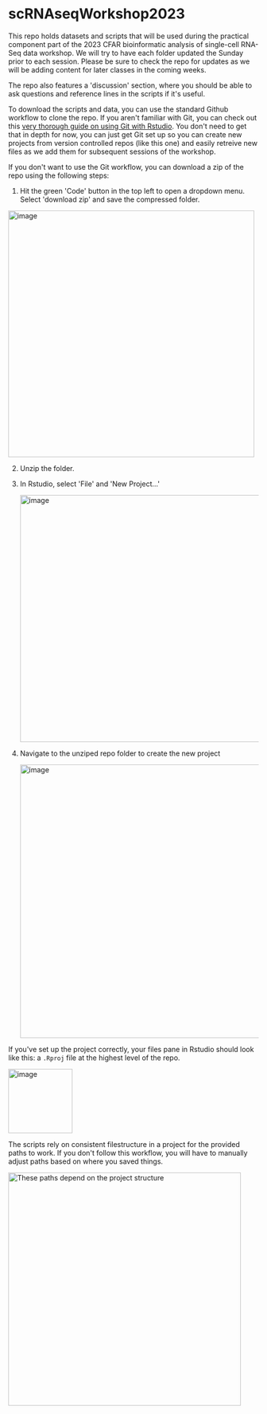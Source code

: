 # scRNAseqWorkshop2023

This repo holds datasets and scripts that will be used during the practical component part of the 2023 CFAR bioinformatic analysis of single-cell RNA-Seq data workshop. We will try to have each folder updated the Sunday prior to each session. Please be sure to check the repo for updates as we will be adding content for later classes in the coming weeks.

The repo also features a 'discussion' section, where you should be able to ask questions and reference lines in the scripts if it's useful. 

To download the scripts and data, you can use the standard Github workflow to clone the repo.
If you aren't familiar with Git, you can check out this [very thorough guide on using Git with Rstudio](https://happygitwithr.com/). 
You don't need to get that in depth for now, you can just get Git set up so you can create new 
projects from version controlled repos (like this one) and easily retreive new files as we add
them for subsequent sessions of the workshop. 

If you don't want to use the Git workflow, you can download a zip of the repo using the following steps:

1) Hit the green 'Code' button in the top left to open a dropdown menu.  Select 'download zip' and save the compressed folder.
   
<img width="495" alt="image" src="https://github.com/yerkes-gencore/scRNAseqWorkshop2023/assets/46037149/2ba9f88c-81c5-439b-81fc-42d6c227e9ba">

2) Unzip the folder.
3) In Rstudio, select 'File' and 'New Project...'
   
   <img width="496" alt="image" src="https://github.com/yerkes-gencore/scRNAseqWorkshop2023/assets/46037149/b172c371-4bd3-44be-aab3-67b656cdf60f">

4) Navigate to the unziped repo folder to create the new project
   
   <img width="549" alt="image" src="https://github.com/yerkes-gencore/scRNAseqWorkshop2023/assets/46037149/350e709b-3379-40ca-bfbc-2f1247e68bfe">

If you've set up the project correctly, your files pane in Rstudio should look like this: a `.Rproj` file at the highest level of the repo.

<img width="129" alt="image" src="https://github.com/yerkes-gencore/scRNAseqWorkshop2023/assets/46037149/8bef303d-7d32-4c32-a640-ff6ba984a164">


The scripts rely on consistent filestructure in a project for the provided paths to work. If you don't follow this workflow, you will have to manually adjust 
paths based on where you saved things. 

<img width="468" alt="These paths depend on the project structure" src="https://github.com/yerkes-gencore/scRNAseqWorkshop2023/assets/46037149/236ca130-9b41-4a36-81a3-9cf58dd11258">


